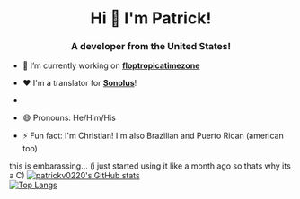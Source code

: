 <h1 align="center">Hi 👋 I'm Patrick!</h1>
<h3 align="center">A developer from the United States!</h3>

- 🔭 I’m currently working on **[floptropicatimezone](https://github.com/patrickv0220/floptropicatimezone)**

- ❤️ I'm a translator for **[Sonolus](https://sonolus.com)**!
- 
- 😄 Pronouns: He/Him/His

- ⚡ Fun fact: I'm Christian! I'm also Brazilian and Puerto Rican (american too)

this is embarassing... (i just started using it like a month ago so thats why its a C)
[![patrickv0220's GitHub stats](https://github-readme-stats.vercel.app/api?username=patrickv0220&show_icons=true&title_color=48b0d5&icon_color=48b0d5#gh-light-mode-only)](https://github.com/anuraghazra/github-readme-stats)  
[![Top Langs](https://github-readme-stats.vercel.app/api/top-langs/?username=patrickv0220&layout=compact&title_color=48b0d5&icon_color=48b0d5#gh-light-mode-only)](https://github.com/anuraghazra/github-readme-stats)  
<!--
**patrickv0220/patrickv0220** is a ✨ _special_ ✨ repository because its `README.md` (this file) appears on your GitHub profile.

Here are some ideas to get you started:

- 🔭 I’m currently working on ...
- 🌱 I’m currently learning ...
- 👯 I’m looking to collaborate on ...
- 🤔 I’m looking for help with ...
- 💬 Ask me about ...
- 📫 How to reach me: ...
- 😄 Pronouns: ...
- ⚡ Fun fact: ...
-->
